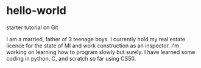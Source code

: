 # hello-world
starter tutorial on Git


I am a married, father of 3 teenage boys. I currently hold my real estate licence for the state of MI and work construction as an inspector. I'm working on learning how to program slowly but surely. I have learned some coding in python, C, and scratch so far using CS50.
